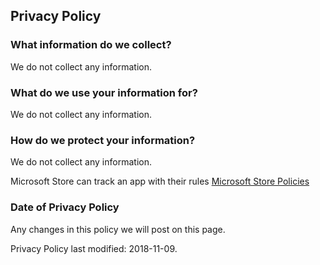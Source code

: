 ## Privacy Policy

### What information do we collect?

We do not collect any information.

### What do we use your information for? 

We do not collect any information.

### How do we protect your information? 

We do not collect any information.

Microsoft Store can track an app with their rules
[Microsoft Store Policies](https://msdn.microsoft.com/en-us/library/windows/apps/dn764944.aspx)

### Date of Privacy Policy 

Any changes in this policy we will post on this page.

Privacy Policy last modified: 2018-11-09.
